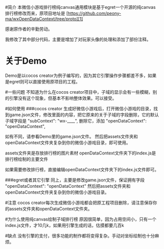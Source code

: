 #简介
本微信小游戏排行榜纯canvas通用模块是基于egret一个开源的纯canvas排行榜修改而来，原项目地址是
[https://github.com/peony-ma/wxOpenDataContext/tree/proto][1]

感谢原作者的辛勤劳动。

我修改了其中部分代码，主要是增加了对玩家头像的处理和添加了部份注释。


# 关于Demo
Demo是以cocos creator为例子编写的，因为其它引擎操作步骤都差不多，如果是egret则可以直接使用原项目的工程。

#一些问题
不知道为什么在cocos creator项目中，子域的显示会有一些模糊，别的引擎没有这个现象，但基本不影响整体效果。可以接受。

#如何使用
###cocos creator
生成好微信小游戏后，打开微信小游戏的目录，找到game.json文件，修改里面的内容，把它原来的关于子域的字段删除，它的默认子域字段是
"subContext": "wx-____",
删除它，添加
"openDataContext": "openDataContext",

如有不同，请参看Demo里的game.json文件。
然后把assets文件夹和openDataContext文件夹复杂到你的微信小游戏目录，即可使用。

assets文件夹是存放排行榜的图片素材
openDataContext文件夹下的index.js是排行榜绘制的主要文件

如果需要修改排行榜，直接编辑openDataContext文件夹下的index.js文件即可。

###egret或者其它引擎
同上，主要是修改game.json文件，保证拥有字段
"openDataContext": "openDataContext"
然后把assets文件夹和openDataContext文件夹复杂到你的微信小游戏目录。


#注意
cocos creator每次生成微信小游戏都会把原工程项目删除，请注意保存你的assets文件夹和openDataContext文件夹。

#为什么使用纯canvas绘制子域排行榜
原因很简单，因为占用空间小，只有一个index.js文件，才10几k，如果用引擎生成的话，估摸都要几百k

#缺点
没有引擎的支付，很多功能的制作都将变得复杂。手动对坐标绘制也十分麻烦。

  [1]: https://github.com/peony-ma/wxOpenDataContext/tree/proto